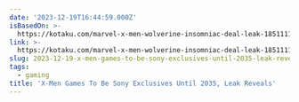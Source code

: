 ```yaml
---
date: '2023-12-19T16:44:59.000Z'
isBasedOn: >-
  https://kotaku.com/marvel-x-men-wolverine-insomniac-deal-leak-1851111368?utm_source=twitter&utm_medium=SocialMarketing&utm_campaign=dlvrit&utm_content=kotaku
link: >-
  https://kotaku.com/marvel-x-men-wolverine-insomniac-deal-leak-1851111368?utm_source=twitter&utm_medium=SocialMarketing&utm_campaign=dlvrit&utm_content=kotaku
slug: 2023-12-19-x-men-games-to-be-sony-exclusives-until-2035-leak-reveals
tags:
  - gaming
title: 'X-Men Games To Be Sony Exclusives Until 2035, Leak Reveals'
---
```


